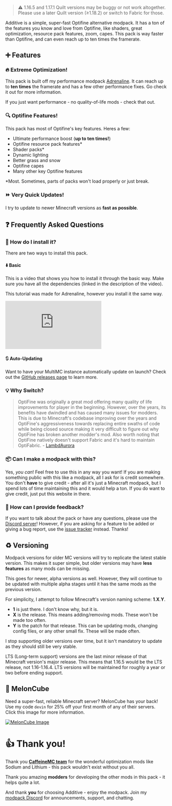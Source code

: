 > ⚠️ 1.16.5 and 1.17.1 Quilt versions may be buggy or not work altogether. Please use a later Quilt version (≥1.18.2) or switch to Fabric for those.

Additive is a simple, super-fast Optifine alternative modpack. It has a ton of the features you know and love from Optifine, like shaders, great optimization, resource pack features, zoom, capes. This pack is way faster than Optifine, and can even reach up to ten times the framerate.

## ➕ Features
### 🔥 Extreme Optimization!
This pack is built off my performance modpack [Adrenaline](https://intergrav.github.io/Adrenaline/). It can reach up to **ten times** the framerate and has a few other performance fixes. Go check it out for more information.

If you just want performance - no quality-of-life mods - check that out.

### 🔍 Optifine Features!
This pack has most of Optifine's key features. Heres a few:
* Ultimate performance boost (**up to ten times!**)
* Optifine resource pack features*
* Shader packs*
* Dynamic lighting
* Better grass and snow
* Optifine capes
* Many other key Optifine features

*Most. Sometimes, parts of packs won't load properly or just break.

### ⏩ Very Quick Updates!
I try to update to newer Minecraft versions as **fast as possible**.

## ❓ Frequently Asked Questions
### 🔧 How do I install it?
There are two ways to install this pack.

#### ⬇️ Basic
This is a video that shows you how to install it through the basic way. Make sure you have all the dependencies (linked in the description of the video).

This tutorial was made for Adrenaline, however you install it the same way.

<div class="responsive">
  <iframe src="https://www.youtube.com/embed/9-hT8V_wCqw" title="YouTube video player" frameborder="0" allow="accelerometer; autoplay; clipboard-write; encrypted-media; gyroscope; picture-in-picture" allowfullscreen></iframe>
</div>

#### 🔃 Auto-Updating
Want to have your MultiMC instance automatically update on launch? Check out the [GitHub releases page](https://github.com/intergrav/Additive/releases) to learn more.

### 💡 Why Switch?
> OptiFine was originally a great mod offering many quality of life improvements for player in the beginning. However, over the years, its benefits have dwindled and has caused many issues for modders. This is due to Minecraft's codebase improving over the years and OptiFine's aggressiveness towards replacing entire swaths of code while being closed source making it very difficult to figure out why OptiFine has broken another modder's mod. Also worth noting that OptiFine natively doesn't support Fabric and it's hard to maintain OptiFabric. - [LambdAurora](https://github.com/LambdAurora/optifine_alternatives)

### 📦 Can I make a modpack with this?
Yes, *you can*! Feel free to use this in any way you want! If you are making something public with this like a modpack, all I ask for is credit somewhere. You don't **have** to give credit - after all it's just a Minecraft modpack, but I spend lots of time maintaining this and it would help a ton. If you do want to give credit, just put this website in there.

### 💬 How can I provide feedback?
If you want to talk about the pack or have any questions, please use the [Discord server](https://discord.gg/36Tv44cYte)! However, if you are asking for a feature to be added or giving a bug report, use the [issue tracker](https://github.com/intergrav/Additive/issues) instead. Thanks!

## ♻️ Versioning
Modpack versions for older MC versions will try to replicate the latest stable version. This makes it super simple, but older versions may have **less features** as many mods can be missing.

This goes for newer, alpha versions as well. However, they will continue to be updated with multiple alpha stages until it has the same mods as the previous version.

For simplicity, I attempt to follow Minecraft's version naming scheme: **1**.**X**.**Y**.
* **1** is just there. I don't know why, but it is.
* **X** is the release. This means adding/removing mods. These won't be made too often.
* **Y** is the patch for that release. This can be updating mods, changing config files, or any other small fix. These will be made often.

I stop supporting older versions over time, but it isn't mandatory to update as they should still be very stable.

LTS (Long-term support) versions are the last minor release of that Minecraft version's major release. This means that 1.16.5 would be the LTS release, not 1.16-1.16.4. LTS versions will be maintained for roughly a year or two before ending support.

## 🍉 MelonCube
Need a super-fast, reliable Minecraft server? MelonCube has your back! Use my code `devin` for 25% off your first month of any of their servers. Click this image for more information.

[![MelonCube Image](https://www.meloncube.net/partners/custom-banners/fc383dd6-4bb3-424f-b4fb-f540acb27e8b.png)](https://meloncube.net/devin)

# 👍 Thank you!
Thank you **[CaffeineMC team](https://github.com/CaffeineMC)** for the wonderful optimization mods like Sodium and Lithium - this pack wouldn't exist without you all.

Thank you amazing **modders** for developing the other mods in this pack - it helps quite a lot.

And thank **you** for choosing Additive - enjoy the modpack. Join my [modpack Discord](https://discord.gg/36Tv44cYte) for announcements, support, and chatting.

<script src="https://giscus.app/client.js"
        data-repo="intergrav/additive"
        data-repo-id="R_kgDOHmlgdg"
        data-category="giscus"
        data-category-id="DIC_kwDOHmlgds4CQf66"
        data-mapping="pathname"
        data-strict="0"
        data-reactions-enabled="1"
        data-emit-metadata="0"
        data-input-position="top"
        data-theme="light"
        data-lang="en"
        data-loading="lazy"
        crossorigin="anonymous"
        async>
</script>
